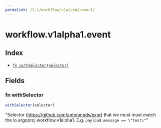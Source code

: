 ```yaml
---
permalink: /3.1/workflow/v1alpha1/event/
---
```


# workflow.v1alpha1.event



## Index

* [`fn withSelector(selector)`](#fn-withselector)

## Fields

### fn withSelector

```ts
withSelector(selector)
```

"Selector (https://github.com/antonmedv/expr) that we must must match the io.argoproj.workflow.v1alpha1. E.g. `payload.message == \"test\"`"